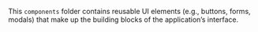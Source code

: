 This `components` folder contains reusable UI elements (e.g., buttons, forms, modals) that make up the building blocks of the application’s interface.
